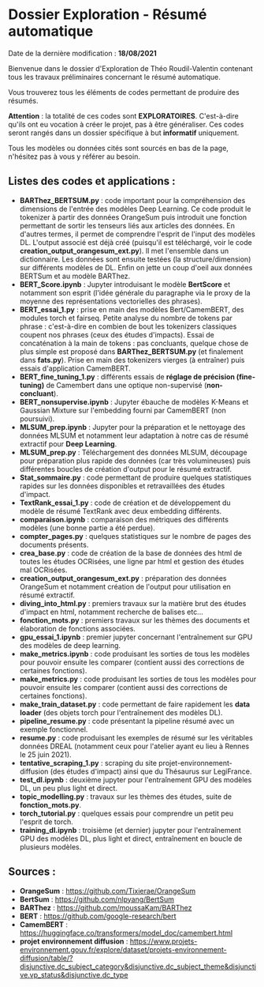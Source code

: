 # Dossier Exploration - Résumé automatique

Date de la dernière modification : **18/08/2021**

Bienvenue dans le dossier d'Exploration de Théo Roudil-Valentin contenant tous les travaux préliminaires concernant le résumé automatique.

Vous trouverez tous les éléments de codes permettant de produire des résumés.

**Attention** : la totalité de ces codes sont **EXPLORATOIRES**. C'est-à-dire qu'ils ont eu vocation à créer le projet, pas à être généraliser. Ces codes seront rangés dans un dossier spécifique à but **informatif** uniquement. 

Tous les modèles ou données cités sont sourcés en bas de la page, n'hésitez pas à vous y référer au besoin.

## Listes des codes et applications :

* __BARThez_BERTSUM.py__ : code important pour la compréhension des dimensions de l'entrée des modèles Deep Learning. Ce code produit le tokenizer à partir des données OrangeSum puis introduit une fonction permettant de sortir les tenseurs liés aux articles des données. En d'autres termes, il permet de comprendre l'esprit de l'input des modèles DL. L'output associé est déjà créé (puisqu'il est téléchargé, voir le code __creation_output_orangesum_ext.py__). Il met l'ensemble dans un dictionnaire. Les données sont ensuite testées (la structure/dimension) sur différents modèles de DL. Enfin on jette un coup d'oeil aux données BERTSum et au modèle BARThez.
* __BERT_Score.ipynb__ : Jupyter introduisant le modèle **BertScore** et notamment son esprit (l'idée générale du paragraphe via le proxy de la moyenne des représentations vectorielles des phrases).
* __BERT_essai_1.py__ : prise en main des modèles Bert/CamemBERT, des modules torch et fairseq. Petite analyse du nombre de tokens par phrase : c'est-à-dire en combien de bout les tokenizers classiques coupent nos phrases (ceux des études d'impacts). Essai de concaténation à la main de tokens : pas concluants, quelque chose de plus simple est proposé dans __BARThez_BERTSUM.py__ (et finalement dans __fats.py__). Prise en main des tokenizers vierges (à entraîner) puis essais d'application CamemBERT.
* __BERT_fine_tuning_1.py__ : différents essais de __réglage de précision (fine-tuning)__ de Camembert dans une optique non-supervisé (**non-concluant**).
* __BERT_nonsupervise.ipynb__ : Jupyter ébauche de modèles K-Means et Gaussian Mixture sur l'embedding fourni par CamemBERT (non poursuivi).
* __MLSUM_prep.ipynb__ : Jupyter pour la préparation et le nettoyage des données MLSUM et notamment leur adaptation à notre cas de résumé extractif pour __Deep Learning__. 
* __MLSUM_prep.py__ : Téléchargement des données MLSUM, découpage pour préparation plus rapide des données (car très volumineuses) puis différentes boucles de création d'output pour le résumé extractif.
* __Stat_sommaire.py__ : code permettant de produire quelques statistiques rapides sur les données disponibles et retravaillées des études d'impact.
* __TextRank_essai_1.py__ : code de création et de développement du modèle de résumé TextRank avec deux embedding différents.
* __comparaison.ipynb__ : comparaison des métriques des différents modèles (une bonne partie a été perdue).
* __compter_pages.py__ : quelques statistiques sur le nombre de pages des documents présents.
* __crea_base.py__ : code de création de la base de données des html de toutes les études OCRisées, une ligne par html et gestion des études mal OCRisées.
* __creation_output_orangesum_ext.py__ : préparation des données OrangeSum et notamment création de l'output pour utilisation en résumé extractif.
* __diving_into_html.py__ : premiers travaux sur la matière brut des études d'impact en html, notamment recherche de balises etc...
* __fonction_mots.py__ : premiers travaux sur les thèmes des documents et élaboration de fonctions associées.
* __gpu_essai_1.ipynb__ : premier jupyter concernant l'entraînement sur GPU des modèles de deep learning. 
* __make_metrics.ipynb__ : code produisant les sorties de tous les modèles pour pouvoir ensuite les comparer (contient aussi des corrections de certaines fonctions).
* __make_metrics.py__ : code produisant les sorties de tous les modèles pour pouvoir ensuite les comparer (contient aussi des corrections de certaines fonctions).
* __make_train_dataset.py__ : code permettant de faire rapidement les __data loader__ (des objets torch pour l'entraînement des modèles DL).
* __pipeline_resume.py__ : code présentant la pipeline résumé avec un exemple fonctionnel.
* __resume.py__ : code produisant les exemples de résumé sur les véritables données DREAL (notamment ceux pour l'atelier ayant eu lieu à Rennes le 25 juin 2021).
* __tentative_scraping_1.py__ : scraping du site projet-environnement-diffusion (des études d'impact) ainsi que du Thésaurus sur LegiFrance.
* __test_dl.ipynb__ : deuxième jupyter pour l'entraînement GPU des modèles DL, un peu plus light et direct.
* __topic_modelling.py__ : travaux sur les thèmes des études, suite de __fonction_mots.py__.
* __torch_tutorial.py__ : quelques essais pour comprendre un petit peu l'esprit de torch.
* __training_dl.ipynb__ : troisième (et dernier) jupyter pour l'entraînement GPU des modèles DL, plus light et direct, entraînement en boucle de plusieurs modèles.


## Sources :
* **OrangeSum** : https://github.com/Tixierae/OrangeSum
* **BertSum** : https://github.com/nlpyang/BertSum
* **BARThez** : https://github.com/moussaKam/BARThez
* **BERT** : https://github.com/google-research/bert
* **CamemBERT** : https://huggingface.co/transformers/model_doc/camembert.html
* **projet environnement diffusion** : https://www.projets-environnement.gouv.fr/explore/dataset/projets-environnement-diffusion/table/?disjunctive.dc_subject_category&disjunctive.dc_subject_theme&disjunctive.vp_status&disjunctive.dc_type
